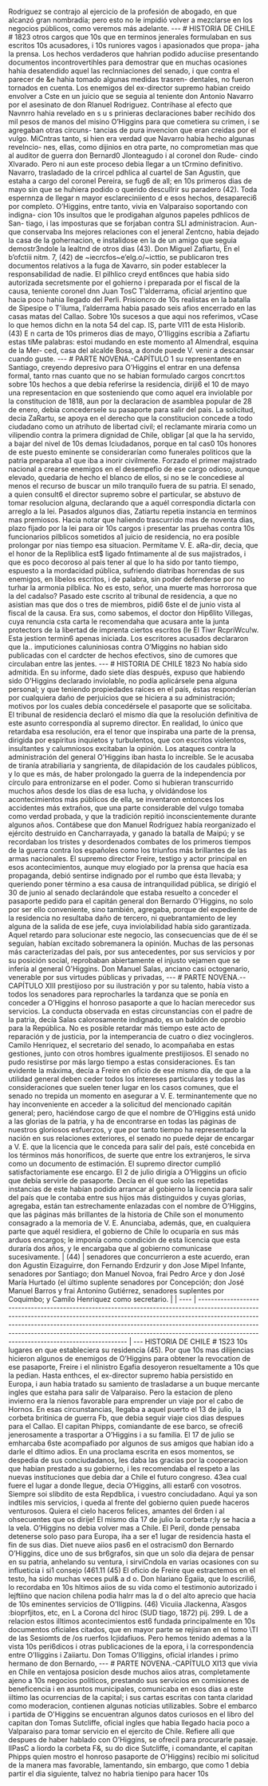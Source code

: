Rodriguez se contrajo al ejercicio de la profesión de abogado, en que alcanzó gran nombradía; pero esto no le impidió volver a mezclarse en los negocios públicos, como veremos más adelante. --- # HISTORIA DE CHILE # 1823 otros cargos que 10s que en terminos jenerales formulaban en sus escritos 10s acusadores, i 10s runiores vagos i apasionados que propa- jaha la prensa. Los hechos verdaderos que hahrian podido aduciise presentando documentos incontrovertihles para demostrar que en muchas ocasiones hahia desatendido aquel las reclnniaciones del senado, i que contra el parecer de &#x26;e hahia tomado algunas medidas trasren- dentales, no fueron tornados en cuenta. Los enemigos del ex-director supremo habian creido envolver a Cste en un juicio que se seguia al teniente don Antonio Navarro por el asesinato de don RIanuel Rodriguez. Contrihase al efecto que Navnrro hahia revelado en s u s prinieras declaraciones baber recihido dos mil pesos de manos del misino O’Higgins para que cometiera su crimen, i se agregaban otras circuns- tancias de pura invencion que eran creidas por el vulgo. MiCntras tanto, si hien era verdad que Navarro habia hecho algunas revelncio- nes, ellas, como dijinios en otra parte, no comprometian mas que al auditor de guerra don Bernard0 Jlonteagudo i al coronel don Rude- cindo Xlvarado. Pero ni aun este proceso debia llegar a un tCrmino definitivo. Navarro, trasladado de la crircel pdhlica al cuartel de San Agustin, que estaha a cargo del coronel Pereira, se fug6 de all; en 10s primeros dias de mayo sin que se huhiera podido o querido descullrir su paradero (42). Toda espernnza de llegar n mayor esclareciniiento d e esos hechos, desapareci6 por completo. O’Higgins, entre tanto, vivia en Valparaiso soportando con indigna- cion 10s insultos que le prodigahan algunos papeles pdhlicos de San- tiago, i las imposturas que se forjaban contra SLI administracion. Aun- que conservaba Ins mejores relaciones con el jeneral Zentcno, habia dejado la casa de la gohernacion, e instalidose en la de un amigo que seguia demostr3ndole la lealtnd de otros dias (43). Don Miguel Zafiartu, En el b’ofctiii nitm. 7, (42) de ~iecrcfos~e’elg.o/~icttio, se publicaron tres documentos relativos a la fuga de Xavarro, sin poder establecer la responsabilidad de nadie. El pilhlico creyd ent6nces que habia sido autorizada secretsmente por el gohierno i preparada por el fiscal de la causa, teniente coronel dnn Juan TosC T’alderrama, oficial arjentino que hacia poco hahia llegado del Perli. Prisioncro de 10s realistas en la batalla de Sipesipe o T’iluma, I’alderrama habia pasado seis afios encerrado en las casas matas del Callao. Sobre 10s sucesos a que aqui nos referimos, vCase lo que hemos dichn en la nota 54 del cap. IS, parte VI11 de esta Hislorib. (43) E n carta de 10s primeros dias de mayo, O’IIiggins escribia a Zafiartu estas tiMe palabras: estoi mudando en este momento a1 Almendral, esquina de la Mer- ced, casa del alcalde Bosa, a donde puede V. venir a descansar cuando guste. --- # PARTE NOVENA.-CAPÍTULO 1 su representante en Santiago, creyendo depresivo para O’Higgins el entrar en una defensa formal, tanto rnas cuanto que no se habian formulado cargos concrt:tos sobre 10s hechos a que debia referirse la residencia, diriji6 el 10 de mayo una representacion en que sosteniendo que como aquel era inviolable por la constitucion de 1818, aun por la declaracion de asamblea popular de 28 de enero, debia concedersele su pasaporte para salir del pais. La solicitud, decia ZaRartu, se apoya en el derecho que la constitucion concede a todo ciudadano como un atrihuto de libertad civil; el reclamante miraria como un vilipendio contra la primera dignidad de Chile, obligar [al que la ha servido, a bajar del nivel de 10s demas Iciudadanos, porque en tal cas0 10s honores de este puesto eminente se considerarían como funerales politicos que la patria preparaba a1 que iba a inorir civilmente. Forzado el primer majistrado nacional a crearse enemigos en el desempefio de ese cargo odioso, aunque elevado, quedaria de hecho el blanco de ellos, si no se le concediese al menos el recurso de buscar un milo tranquilo fuera de su patria. El senado, a quien consult6 el director supremo sobre el particular, se abstuvo de tomar resolucion alguna, declarando que a aquél correspondia dictarla con arreglo a la lei. Pasados algunos dias, Zatiartu repetia instancia en terminos mas premiosos. Hacia notar que haliendo trascurrido mas de noventa dias, plazo fijado por la lei para oir 10s cargos i presentar las pruehas contra 10s funcionarios pilblicos sometidos a1 juicio de residencia, no era posible prolongar por nias tiempo esa situacion. Permítame V. E. aRa-dir, decia, que el honor de la Repliblica est$ ligado fntimamente al de sus majistrados, i que es poco decoroso al pais tener al que lo ha sido por tanto tiempo, espuesto a la mordacidad pública, sufriendo diatribas horrendas de sus enemigos, en libelos escritos, i de palabra, sin poder defenderse por no turhar la armonia pilblica. No es esto, señor, una muerte mas horrorosa que la del cadalso? Pasado este cscrito al tribunal de residencia, a que no asistian mas que dos o tres de miembros, pidi6 6ste el de junio vista al fiscal de la causa. Era sus, como sabemos, el doctor don Hip6lito Villegas, cuya renuncia csta carta le recomendaha que acusara ante la junta protectors de la libertad de imprenta ciertos escritos (le El Tiwr RcpriWcu!w. Esta jestion termin6 apenas iniciada. Los escritores acusados declararon que la.. imputiciones caluniniosas contra O’Miggins no habian sido publicadas con el cardcter de hechos efectivos, sino de cumores que circulaban entre las jentes. --- # HISTORIA DE CHILE 1823 No había sido admitida. En su informe, dado siete días después, expuso que habiendo sido O'Higgins declarado inviolable, no podía aplicársele pena alguna personal; y que teniendo propiedades raíces en el país, éstas responderían por cualquiera daño de perjuicios que se hiciera a su administración; motivos por los cuales debía concedérsele el pasaporte que se solicitaba. El tribunal de residencia declaró el mismo día que la resolución definitiva de este asunto correspondía al supremo director. En realidad, lo único que retardaba esa resolución, era el tenor que inspiraba una parte de la prensa, dirigida por espíritus inquietos y turbulentos, que con escritos violentos, insultantes y calumniosos excitaban la opinión. Los ataques contra la administración del general O'Higgins iban hasta lo increíble. Se le acusaba de tiranía atrabiliaria y sangrienta, de dilapidación de los caudales públicos, y lo que es más, de haber prolongado la guerra de la independencia por círculo para entronizarse en el poder. Como si hubieran transcurrido muchos años desde los días de esa lucha, y olvidándose los acontecimientos más públicos de ella, se inventaron entonces los accidentes más extraños, que una parte considerable del vulgo tomaba como verdad probada, y que la tradición repitió inconscientemente durante algunos años. Contábese que don Manuel Rodríguez había reorganizado el ejército destruido en Cancharrayada, y ganado la batalla de Maipú; y se recordaban los tristes y desordenados combates de los primeros tiempos de la guerra contra los españoles como los triunfos más brillantes de las armas nacionales. El supremo director Freire, testigo y actor principal en esos acontecimientos, aunque muy elogiado por la prensa que hacía esa propaganda, debió sentirse indignado por el rumbo que ésta llevaba; y queriendo poner término a esa causa de intranquilidad pública, se dirigió el 30 de junio al senado declarándole que estaba resuelto a conceder el pasaporte pedido para el capitán general don Bernardo O'Higgins, no solo por ser ello conveniente, sino también, agregaba, porque del expediente de la residencia no resultaba daño de tercero, ni quebrantamiento de ley alguna de la salida de ese jefe, cuya inviolabilidad había sido garantizada. Aquel retardo para solucionar este negocio, las consecuencias que de él se seguían, habían excitado sobremanera la opinión. Muchas de las personas más caracterizadas del país, por sus antecedentes, por sus servicios y por su posición social, reprobaban abiertamente el injusto vejamen que se infería al general O'Higgins. Don Manuel Salas, anciano casi octogenario, venerable por sus virtudes públicas y privadas, --- # PARTE NOVENA.--CAPÍTULO XIII prestijioso por su ilustración y por su talento, había visto a todos los senadores para reprocharles la tardanza que se ponía en conceder a O’Higgins el honroso pasaporte a que lo hacían merecedor sus servicios. La conducta observada en estas circunstancias con el padre de la patria, decía Salas calorosamente indignado, es un baldón de oprobio para la República. No es posible retardar más tiempo este acto de reparación y de justicia, por la intemperancia de cuatro o diez vocingleros. Camilo Henriquez, el secretario del senado, lo acompañaba en estas gestiones, junto con otros hombres igualmente prestijiosos. El senado no pudo resistirse por más largo tiempo a estas consideraciones. Es tan evidente la máxima, decía a Freire en oficio de ese mismo día, de que a la utilidad general deben ceder todos los intereses particulares y todas las consideraciones que suelen tener lugar en los casos comunes, que el senado no trepida un momento en asegurar a V. E. terminantemente que no hay inconveniente en acceder a la solicitud del mencionado capitán general; pero, haciéndose cargo de que el nombre de O’Higgins está unido a las glorias de la patria, y ha de encontrarse en todas las páginas de nuestros gloriosos esfuerzos, y que por tanto tiempo ha representado la nación en sus relaciones exteriores, el senado no puede dejar de encargar a V. E. que la licencia que le conceda para salir del país, esté concebida en los términos más honoríficos, de suerte que entre los extranjeros, le sirva como un documento de estimación. El supremo director cumplió satisfactoriamente ese encargo. El 2 de julio dirigía a O’Higgins un oficio que debía servirle de pasaporte. Decía en él que solo las repetidas instancias de este habían podido arrancar al gobierno la licencia para salir del país que le contaba entre sus hijos más distinguidos y cuyas glorias, agregaba, están tan estrechamente enlazadas con el nombre de O’Higgins, que las páginas más brillantes de la historia de Chile son el monumento consagrado a la memoria de V. E. Anunciaba, además, que, en cualquiera parte que aquél residiera, el gobierno de Chile lo ocuparía en sus más arduos encargos; le imponía como condición de esta licencia que esta duraría dos años, y le encargaba que al gobierno comunicase sucesivamente. | (44) | senadores que concurrieron a este acuerdo, eran don Agustin Eizaguirre, don Fernando Erdzurir y don Jose Mipel Infante, senadores por Santiago; don Manuel Novoa, frai Pedro Arce y don José María Hurtado (el último suplente senadores por Concepción; don José Manuel Barros y frai Antonino Gutiérrez, senadores suplentes por Coquimbo; y Camilo Henriquez como secretario. | | ---- | -------------------------------------------------------------------------------------------------------------------------------------------------------------------------------------------------------------------------------------------------------------------------------------------------------------------------------------------------------------------------------- | --- HlSTORlA DE CHILE # 1S23 10s lugares en que estableciera su residencia (45). Por que 10s mas dilijencias hicieron algunos de enemigos de O’Higgins para obtener la revocation de ese pasaporte, Freire i el nlinistro Egafia desoyeron resueltamente a 10s que la pedian. Hasta enthces, el ex-director supremo habia persistido en Europa, i aun habia tratado su samiento de trasladarse a un buque mercante ingles que estaha para salir de Valparaiso. Pero la estacion de pleno invierno era la nienos favorable para emprender un viaje por el cabo de Hornos. En esas circunstancias, llegaba a aquel puerto el 13 de julio, la corbeta britinica de guerra Fb, que debia seguir viaje cios dias despues para el Callao. El capitan Phipps, comiandante de ese barco, se ofreci6 jenerosamente a trasportar a O’Higgins i a su familia. El 17 de julio se emharcaba 6ste acompafiado por algunos de sus amigos que habian ido a darle el dltimo adios. En una proclama escrita en esos momentos, se despedia de sus conciudadanos, les daba las gracias por la cooperacion que habian prestado a su gobierno, i les recomendaba el respeto a las nuevas instituciones que debia dar a Chile el futuro congreso. 43ea cual fuere el lugar a donde llegue, decia O’Higgins, alli estar6 con vosotros. Siempre soi slibdito de esta Repdblica, i vuestro conciudadano. Aqui ya son indtiles mis servicios, i queda al frente del gobierno quien puede haceros venturosos. Quiera el cielo haceros felices, amantes del 6rden i al ohsecuentes que os dirije! El mismo dia 17 de julio la corbeta r;ly se hacia a la vela. O’Higgins no debia volver mas a Chile. El Peril, donde pensaba detenerse solo paso para Europa, iha a ser e1 lugar de residencia hasta el fin de sus dias. Diet nueve aiios pas6 en el ostracism0 don Bernardo O’Higgins, dice uno de sus br6grafos, sin que un solo dia dejara de pensar en su patria, anhelando su ventura, i sirviCndola en varias ocasiones con su influeticia i si1 consejo (461.11 (45) El oficio de Freire que estractemos en el testo, ha sido muchas veces pul&#x26; a d o. Don hlariano Egaiia, que lo escrili6, lo recordaba en 10s hltimos aiios de su vida como el testimonio autorizado i lejftiino que nacion chilena podia halrr mas la d o del alto aprecio que hacia de 10s eminentes servicios de O’IIigpins. (46) Vicuiia Jlackenna, A’asgos :bioprfjitos, etc, en L a Corona dcl hiroc (SUD tiago, 1872) pij. 299. L de a relacion estos illtimos acontecimientos est6 fundada principalmente en 10s documentos oficiales citados, que en mayor parte se rejisiran en el tomo \TI de las Sesiomts de /os ruerfos Icjidafiuos. Pero hemos tenido ademas a la vista 10s peri6dicos i otras publicaciones de la epora, i la correspondencia entre O’Iliggins i Zaiiartu. Don Tomas O’IIiggins, oficial irlandes i primo hermano de don Bernardo, --- # PARTE NOVENA.-CAPÍTULO XI13 que vivia en Chile en ventajosa posicion desde muchos aiios atras, completamente ajeno a 10s negocios politicos, prestando sus servicios en comisiones de beneficencia i en asuntos municipales, comunicaba en esos dias a este iiltimo las ocurrencias de la capital; i sus cartas escritas con tanta claridad como moderacion, contienen algunas noticias utilizables. Sobre el embarco i partida de O'Higgins se encuentran algunos datos curiosos en el libro del capitan don Tomas Sutcliffe, oficial ingles que habia llegado hacia poco a Valparaiso para tomar servicio en el ejercito de Chile. Refiere alli que despues de haber hablado con O'Higgins, se ofrecil para procurarle pasaje. IlPasC a liordo la corbeta F&#x26;, su do dice Sutcliffe, i comandante, el capitan Phipps quien mostro el honroso pasaporte de O'Higgins) recibio mi solicitud de la manera mas favorable, lamentando, sin embargo, que como 1 debia partir el dia siguiente, talvez no habria tienipo para hacer 10s